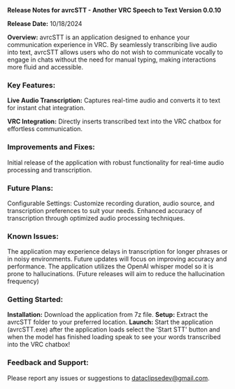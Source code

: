 **Release Notes for avrcSTT - Another VRC Speech to Text
Version 0.0.10**

**Release Date:** 10/18/2024

**Overview:** avrcSTT is an application designed to enhance your communication experience in VRC. By seamlessly transcribing live audio into text, avrcSTT allows users who do not wish to communicate vocally to engage in chats without the need for manual typing, making interactions more fluid and accessible.

### **Key Features:**

**Live Audio Transcription:** Captures real-time audio and converts it to text for instant chat integration.

**VRC Integration:** Directly inserts transcribed text into the VRC chatbox for effortless communication.

### Improvements and Fixes:

Initial release of the application with robust functionality for real-time audio processing and transcription.

### **Future Plans:**

Configurable Settings: Customize recording duration, audio source, and transcription preferences to suit your needs.
Enhanced accuracy of transcription through optimized audio processing techniques.

### **Known Issues:**

The application may experience delays in transcription for longer phrases or in noisy environments. Future updates will focus on improving accuracy and performance.
The application utilizes the OpenAI whisper model so it is prone to hallucinations.  (Future releases will aim to reduce the hallucination frequency) 

### **Getting Started:**

**Installation:** Download the application from 7z file.
**Setup:** Extract the avrcSTT folder to your preferred location.
**Launch:** Start the application (avrcSTT.exe) after the application loads select the 'Start STT' button and when the model has finished loading speak to see your words transcribed into the VRC chatbox!

### **Feedback and Support:**

Please report any issues or suggestions to dataclipsedev@gmail.com.
